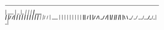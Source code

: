 ______  _____ _____ _      ___________ 
| ___ \|  _  |_   _| |    |  ___| ___ \
| |_/ /| | | | | | | |    | |__ | |_/ /
| ___ \| | | | | | | |    |  __||    / 
| |_/ /\ \_/ /_| |_| |____| |___| |\ \ 
\____/  \___/ \___/\_____/\____/\_| \_|

